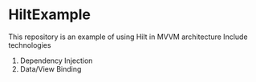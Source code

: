 # HiltExample
This repository is an example of using Hilt in MVVM architecture
Include technologies
1. Dependency Injection
2. Data/View Binding
